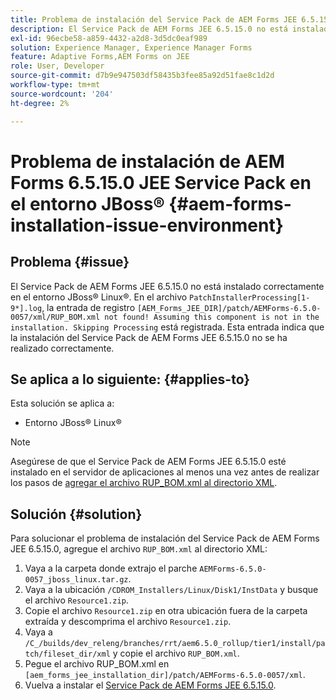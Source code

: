 ```yaml
---
title: Problema de instalación del Service Pack de AEM Forms JEE 6.5.15.0 en el entorno JBoss® Linux®
description: El Service Pack de AEM Forms JEE 6.5.15.0 no está instalado correctamente en el entorno JBoss® Linux®, los cambios de parche no se aplican al servidor de aplicaciones. Añada el archivo RUP_BOM.xml al directorio XML.
exl-id: 96ecbe58-a859-4432-a2d8-3d5dc0eaf989
solution: Experience Manager, Experience Manager Forms
feature: Adaptive Forms,AEM Forms on JEE
role: User, Developer
source-git-commit: d7b9e947503df58435b3fee85a92d51fae8c1d2d
workflow-type: tm+mt
source-wordcount: '204'
ht-degree: 2%

---
```


# Problema de instalación de AEM Forms 6.5.15.0 JEE Service Pack en el entorno JBoss® {#aem-forms-installation-issue-environment}

## Problema {#issue}

El Service Pack de AEM Forms JEE 6.5.15.0 no está instalado correctamente en el entorno JBoss® Linux®. En el archivo `PatchInstallerProcessing[1-9*].log`, la entrada de registro `[AEM_Forms_JEE_DIR]/patch/AEMForms-6.5.0-0057/xml/RUP_BOM.xml not found! Assuming this component is not in the installation. Skipping Processing` está registrada. Esta entrada indica que la instalación del Service Pack de AEM Forms JEE 6.5.15.0 no se ha realizado correctamente.

## Se aplica a lo siguiente: {#applies-to}

Esta solución se aplica a:
* Entorno JBoss® Linux®

>[!NOTE]
>
> Asegúrese de que el Service Pack de AEM Forms JEE 6.5.15.0 esté instalado en el servidor de aplicaciones al menos una vez antes de realizar los pasos de [agregar el archivo RUP_BOM.xml al directorio XML](#solution-solution).

## Solución {#solution}

Para solucionar el problema de instalación del Service Pack de AEM Forms JEE 6.5.15.0, agregue el archivo `RUP_BOM.xml` al directorio XML:
1. Vaya a la carpeta donde extrajo el parche `AEMForms-6.5.0-0057_jboss_linux.tar.gz`.
1. Vaya a la ubicación `/CDROM_Installers/Linux/Disk1/InstData` y busque el archivo `Resource1.zip`.
1. Copie el archivo `Resource1.zip` en otra ubicación fuera de la carpeta extraída y descomprima el archivo `Resource1.zip`.
1. Vaya a `/C_/builds/dev_releng/branches/rrt/aem6.5.0_rollup/tier1/install/patch/fileset_dir/xml` y copie el archivo `RUP_BOM.xml`.
1. Pegue el archivo RUP_BOM.xml en `[aem_forms_jee_installation_dir]/patch/AEMForms-6.5.0-0057/xml`.
1. Vuelva a instalar el [Service Pack de AEM Forms JEE 6.5.15.0](https://experienceleague.adobe.com/docs/experience-manager-release-information/aem-release-updates/forms-updates/aem-forms-releases.html?lang=es).
